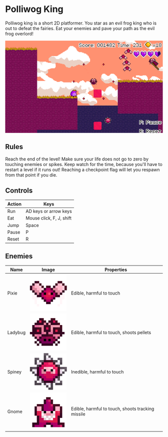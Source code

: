 # Polliwog King


Polliwog king is a short 2D platformer. You star as an evil frog king who is out to defeat the fairies. Eat your enemies and pave your path as the evil frog overlord!

![](https://github.com/kiwijuice56/PolliwogKing/blob/master/readme_images/img.PNG?raw=true)

## Rules
Reach the end of the level! Make sure your life does not go to zero by touching enemies or spikes. Keep watch for the time, because you'll have to restart a level if it runs out! Reaching a checkpoint flag will let you respawn from that point if you die.

## Controls

Action | Keys 
--|--
Run|AD keys or arrow keys
Eat|Mouse click, F, J, shift
Jump|Space
Pause|P
Reset|R

## Enemies
Name|Image|Properties
--|--|--
Pixie|![](https://github.com/kiwijuice56/PolliwogKing/blob/master/readme_images/pixie.png?raw=true)|Edible, harmful to touch
Ladybug|![](https://github.com/kiwijuice56/PolliwogKing/blob/master/readme_images/ladybug.png?raw=true)|Edible, harmful to touch, shoots pellets
Spiney|![](https://github.com/kiwijuice56/PolliwogKing/blob/master/readme_images/spiney.png?raw=true)|Inedible, harmful to touch
Gnome|![](https://github.com/kiwijuice56/PolliwogKing/blob/master/readme_images/gnome.png?raw=true)|Edible, harmful to touch, shoots tracking missile
